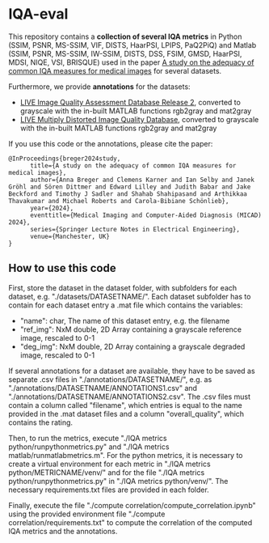 # IQA-eval

This repository contains a **collection of several IQA metrics** in Python (SSIM, PSNR, MS-SSIM, VIF, DISTS, HaarPSI, LPIPS, PaQ2PiQ) and Matlab (SSIM, PSNR, MS-SSIM, IW-SSIM, DISTS, DSS, FSIM, GMSD, HaarPSI, MDSI, NIQE, VSI, BRISQUE) used in the paper [A study on the adequacy of common IQA measures for medical images](https://arxiv.org/abs/2405.19224) for several datasets.


Furthermore, we provide **annotations** for the datasets:
* [LIVE Image Quality Assessment Database Release 2](http://live.ece.utexas.edu/research/quality), converted to grayscale  with the in-built MATLAB functions rgb2gray and mat2gray
* [LIVE Multiply Distorted Image Quality Database](https://live.ece.utexas.edu/research/Quality/live_multidistortedimage.html), converted to grayscale  with the in-built MATLAB functions rgb2gray and mat2gray

If you use this code or the annotations, please cite the paper:
```
@InProceedings{breger2024study,
      title={A study on the adequacy of common IQA measures for medical images}, 
      author={Anna Breger and Clemens Karner and Ian Selby and Janek Gröhl and Sören Dittmer and Edward Lilley and Judith Babar and Jake Beckford and Timothy J Sadler and Shahab Shahipasand and Arthikkaa Thavakumar and Michael Roberts and Carola-Bibiane Schönlieb},
      year={2024},
      eventtitle={Medical Imaging and Computer-Aided Diagnosis (MICAD) 2024},
      series={Springer Lecture Notes in Electrical Engineering},
      venue={Manchester, UK}
}
```

## How to use this code

First, store the dataset in the dataset folder, with subfolders for each dataset, e.g. "./datasets/DATASETNAME/". Each dataset subfolder has to contain for each dataset entry a .mat file which contains the variables:
* "name": char, The name of this dataset entry, e.g. the filename
* "ref_img": NxM double,  2D Array containing a grayscale reference image, rescaled to 0-1
* "deg_img": NxM double,  2D Array containing a grayscale degraded image, rescaled to 0-1

If several annotations for a dataset are available, they have to be saved as separate .csv files in "./annotations/DATASETNAME/", e.g. as "./annotations/DATASETNAME/ANNOTATIONS1.csv" and "./annotations/DATASETNAME/ANNOTATIONS2.csv". The .csv files must contain a column called "filename", which entries is equal to the name provided in the .mat dataset files and a column "overall_quality", which contains the rating.

Then, to run the metrics, execute "./IQA metrics python/runpythonmetrics.py" and "./IQA metrics matlab/runmatlabmetrics.m". For the python metrics, it is necessary to create a virtual environment for each metric in  "./IQA metrics python/METRICNAME/venv/" and for the file "./IQA metrics python/runpythonmetrics.py" in "./IQA metrics python/venv/". The necessary requirements.txt files are provided in each folder.

Finally, execute the file "./compute correlation/compute_correlation.ipynb" using the provided environment file "./compute correlation/requirements.txt" to compute the correlation of the computed IQA metrics and the annotations.

